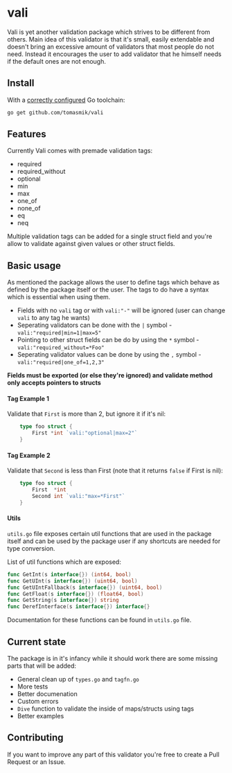 # vali

Vali is yet another validation package which strives to be different from others.
Main idea of this validator is that it's small, easily extendable and doesn't bring
an excessive amount of validators that most people do not need. Instead it
encourages the user to add validator that he himself needs if the default ones are not enough.

## Install

With a [correctly configured](https://golang.org/doc/install#testing) Go toolchain:

```sh
go get github.com/tomasmik/vali
```

## Features

Currently Vali comes with premade validation tags:
* required
* required_without
* optional
* min
* max
* one_of
* none_of
* eq
* neq

Multiple validation tags can be added for a single struct field
and you're allow to validate against given values or other struct fields.

## Basic usage

As mentioned the package allows the user to define tags which
behave as defined by the package itself or the user.
The tags to do have a syntax which is essential when using them.

* Fields with no `vali` tag or with `vali:"-"` will be ignored (user can change `vali` to any tag he wants)
* Seperating validators can be done with the `|` symbol - `vali:"required|min=1|max=5"`
* Pointing to other struct fields can be do by using the `*` symbol - `vali:"required_without=*Foo"`
* Seperating validator values can be done by using the `,` symbol - `vali:"required|one_of=1,2,3"`

**Fields must be exported (or else they're ignored) and validate method only accepts pointers to structs**

#### Tag Example 1

Validate that `First` is more than 2, but ignore it if it's nil:

```go
	type foo struct {
		First *int `vali:"optional|max=2"`
	}
```

#### Tag Example 2

Validate that `Second` is less than First (note that it returns `false` if First is nil):

```go
	type foo struct {
		First  *int
		Second int `vali:"max=*First"`
	}
```

#### Utils 

`utils.go` file exposes certain util functions that are used in the package itself
and can be used by the package user if any shortcuts are needed for type conversion.

List of util functions which are exposed:

```go
func GetInt(s interface{}) (int64, bool)
func GetUInt(s interface{}) (uint64, bool) 
func GetUIntFallback(s interface{}) (uint64, bool)
func GetFloat(s interface{}) (float64, bool)
func GetString(s interface{}) string 
func DerefInterface(s interface{}) interface{} 
```

Documentation for these functions can be found in `utils.go` file.

## Current state

The package is in it's infancy while it should work
there are some missing parts that will be added:

* General clean up of `types.go` and `tagfn.go`
* More tests
* Better documenation
* Custom errors
* `Dive` function to validate the inside of maps/structs using tags
* Better examples

## Contributing
If you want to improve any part of this validator you're free to create a Pull Request or an Issue.
